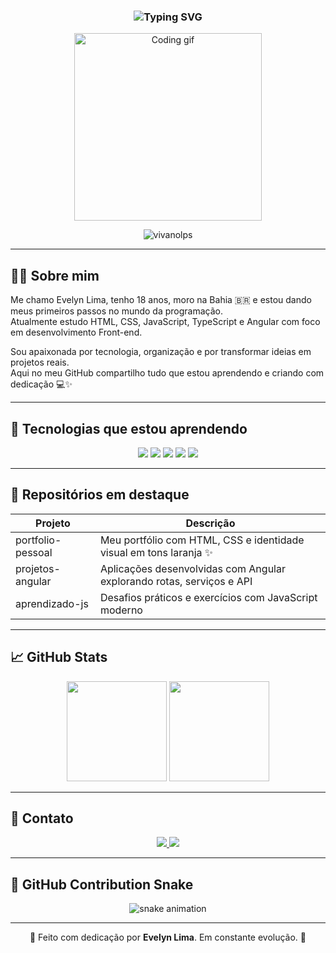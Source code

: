 <!-- HEADER COM TÍTULO ANIMADO -->
<h3 align="center">
  <img src="https://readme-typing-svg.demolab.com?font=Fira+Code&pause=900&center=true&vCenter=true&width=440&lines=Olá%2C+eu+sou+a+Evelyn+Lima!;Desenvolvedora+Front-end+em+formação+💻;Seja+bem-vindo(a)+ao+meu+GitHub!+🧡" alt="Typing SVG" />
</h3>

<!-- GIF CENTRAL -->
<p align="center">
  <img src="https://media.giphy.com/media/qgQUggAC3Pfv687qPC/giphy.gif" width="300" alt="Coding gif" />
</p>

<!-- VISITAS -->
<p align="center">
  <img src="https://komarev.com/ghpvc/?username=vivanolps&style=flat&color=orange" alt="vivanolps" />
</p>

---

## 👩‍💻 Sobre mim

Me chamo Evelyn Lima, tenho 18 anos, moro na Bahia 🇧🇷 e estou dando meus primeiros passos no mundo da programação.  
Atualmente estudo HTML, CSS, JavaScript, TypeScript e Angular com foco em desenvolvimento Front-end.

Sou apaixonada por tecnologia, organização e por transformar ideias em projetos reais.  
Aqui no meu GitHub compartilho tudo que estou aprendendo e criando com dedicação 💻✨

---

## 🚀 Tecnologias que estou aprendendo

<p align="center">
  <img src="https://img.shields.io/badge/HTML5-E34F26?style=for-the-badge&logo=html5&logoColor=white" />
  <img src="https://img.shields.io/badge/CSS3-1572B6?style=for-the-badge&logo=css3&logoColor=white" />
  <img src="https://img.shields.io/badge/JavaScript-F7DF1E?style=for-the-badge&logo=javascript&logoColor=black" />
  <img src="https://img.shields.io/badge/TypeScript-3178C6?style=for-the-badge&logo=typescript&logoColor=white" />
  <img src="https://img.shields.io/badge/Angular-DD0031?style=for-the-badge&logo=angular&logoColor=white" />
</p>

---

## 📌 Repositórios em destaque

| Projeto              | Descrição                                                                 |
|----------------------|---------------------------------------------------------------------------|
| portfolio-pessoal  | Meu portfólio com HTML, CSS e identidade visual em tons laranja ✨         |
| projetos-angular   | Aplicações desenvolvidas com Angular explorando rotas, serviços e API     |
| aprendizado-js     | Desafios práticos e exercícios com JavaScript moderno                     |

---

## 📈 GitHub Stats

<div align="center">
  <img height="160em" src="https://github-readme-stats.vercel.app/api?username=vivanolps&show_icons=true&theme=orange&hide_border=false&count_private=true"/>
  <img height="160em" src="https://github-readme-stats.vercel.app/api/top-langs/?username=vivanolps&layout=compact&theme=orange&hide_border=false"/>
</div>

---

## 🔗 Contato

<p align="center">
  <a href="https://www.linkedin.com/in/evelyn-lima-de-carvalho-076468372" target="_blank">
    <img src="https://img.shields.io/badge/LinkedIn-Evelyn_Lima-orange?style=for-the-badge&logo=linkedin&logoColor=white" />
  </a>
  <a href="mailto:vinhahh.3000@gmail.com">
    <img src="https://img.shields.io/badge/Gmail-vinhahh.3000@gmail.com-orange?style=for-the-badge&logo=gmail&logoColor=white" />
  </a>
</p>

---

## 🐍 GitHub Contribution Snake

<p align="center">
  <img src="https://github.com/vivanolps/vivanolps/blob/output/github-contribution-grid-snake.svg" alt="snake animation" />
</p>

---

<p align="center">💬 Feito com dedicação por <strong>Evelyn Lima</strong>. Em constante evolução. 🌱</p>
